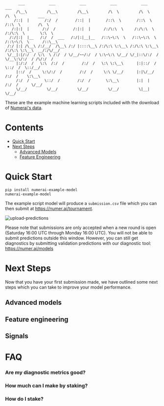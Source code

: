 ```
      ___           ___           ___           ___           ___           ___                 
     /\__\         /\__\         /\__\         /\  \         /\  \         /\  \          ___   
    /::|  |       /:/  /        /::|  |       /::\  \       /::\  \       /::\  \        /\  \  
   /:|:|  |      /:/  /        /:|:|  |      /:/\:\  \     /:/\:\  \     /:/\:\  \       \:\  \ 
  /:/|:|  |__   /:/  /  ___   /:/|:|__|__   /::\~\:\  \   /::\~\:\  \   /::\~\:\  \      /::\__\
 /:/ |:| /\__\ /:/__/  /\__\ /:/ |::::\__\ /:/\:\ \:\__\ /:/\:\ \:\__\ /:/\:\ \:\__\  __/:/\/__/
 \/__|:|/:/  / \:\  \ /:/  / \/__/~~/:/  / \:\~\:\ \/__/ \/_|::\/:/  / \/__\:\/:/  / /\/:/  /   
     |:/:/  /   \:\  /:/  /        /:/  /   \:\ \:\__\      |:|::/  /       \::/  /  \::/__/    
     |::/  /     \:\/:/  /        /:/  /     \:\ \/__/      |:|\/__/        /:/  /    \:\__\    
     /:/  /       \::/  /        /:/  /       \:\__\        |:|  |         /:/  /      \/__/    
     \/__/         \/__/         \/__/         \/__/         \|__|         \/__/                                                                                                                                                                        
```

These are the example machine learning scripts included with the download of [Numerai's data](https://numer.ai/learn).

# Contents
* [Quick Start](#quick-start)
* [Next Steps](#next-steps)
  * [Advanced Models](#next-steps)
  * [Feature Engineering](#feature-engineering)

# Quick Start
```
pip install numerai-example-model
numerai-example-model
```

The example script model will produce a `submission.csv` file which you can then submit at https://numer.ai/tournament.

![upload-predictions](https://github.com/numerai/example-scripts/blob/chris/update-example-scripts/media/upload_predictions.gif)

Please note that submissions are only accepted when a new round is open (Saturday 16:00 UTC through Monday 16:00 UTC). You will
not be able to submit predictions outside this window. However, you can still get diagnostics by submitting
validation predictions with our diagnostic tool: https://numer.ai/models

# Next Steps
Now that you have your first submission made, we have outlined some next steps which you can take to improve your model performance.
## Advanced models
## Feature engineering
## Signals
# FAQ
### Are my diagnostic metrics good?
### How much can I make by staking? 
### How do I stake?
